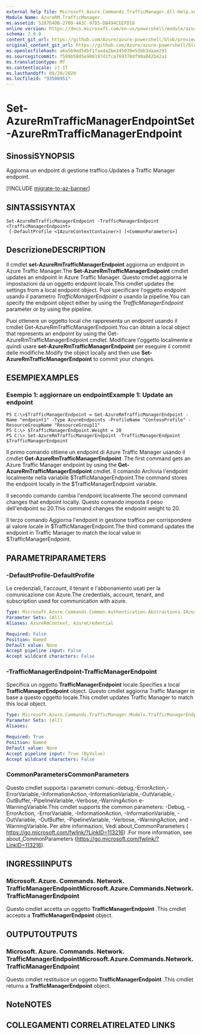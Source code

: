 ```yaml
---
external help file: Microsoft.Azure.Commands.TrafficManager.dll-Help.xml
Module Name: AzureRM.TrafficManager
ms.assetid: 5287D4DB-2709-4A3C-97D5-DB494CEEFD18
online version: https://docs.microsoft.com/en-us/powershell/module/azurerm.trafficmanager/set-azurermtrafficmanagerendpoint
schema: 2.0.0
content_git_url: https://github.com/Azure/azure-powershell/blob/preview/src/ResourceManager/TrafficManager/Commands.TrafficManager2/help/Set-AzureRmTrafficManagerEndpoint.md
original_content_git_url: https://github.com/Azure/azure-powershell/blob/preview/src/ResourceManager/TrafficManager/Commands.TrafficManager2/help/Set-AzureRmTrafficManagerEndpoint.md
ms.openlocfilehash: a6a5b9ed5dbf1faa4a2be345039e53bb3daae291
ms.sourcegitcommit: f599b50d5e980197d1fca769378df90a842b42a1
ms.translationtype: MT
ms.contentlocale: it-IT
ms.lasthandoff: 08/20/2020
ms.locfileid: "93508951"
---
```

# <span data-ttu-id="cf446-101">Set-AzureRmTrafficManagerEndpoint</span><span class="sxs-lookup"><span data-stu-id="cf446-101">Set-AzureRmTrafficManagerEndpoint</span></span>

## <span data-ttu-id="cf446-102">Sinossi</span><span class="sxs-lookup"><span data-stu-id="cf446-102">SYNOPSIS</span></span>
<span data-ttu-id="cf446-103">Aggiorna un endpoint di gestione traffico.</span><span class="sxs-lookup"><span data-stu-id="cf446-103">Updates a Traffic Manager endpoint.</span></span>

[!INCLUDE [migrate-to-az-banner](../../includes/migrate-to-az-banner.md)]

## <span data-ttu-id="cf446-104">SINTASSI</span><span class="sxs-lookup"><span data-stu-id="cf446-104">SYNTAX</span></span>

```
Set-AzureRmTrafficManagerEndpoint -TrafficManagerEndpoint <TrafficManagerEndpoint>
 [-DefaultProfile <IAzureContextContainer>] [<CommonParameters>]
```

## <span data-ttu-id="cf446-105">Descrizione</span><span class="sxs-lookup"><span data-stu-id="cf446-105">DESCRIPTION</span></span>
<span data-ttu-id="cf446-106">Il cmdlet **set-AzureRmTrafficManagerEndpoint** aggiorna un endpoint in Azure Traffic Manager.</span><span class="sxs-lookup"><span data-stu-id="cf446-106">The **Set-AzureRmTrafficManagerEndpoint** cmdlet updates an endpoint in Azure Traffic Manager.</span></span>
<span data-ttu-id="cf446-107">Questo cmdlet aggiorna le impostazioni da un oggetto endpoint locale.</span><span class="sxs-lookup"><span data-stu-id="cf446-107">This cmdlet updates the settings from a local endpoint object.</span></span>
<span data-ttu-id="cf446-108">Puoi specificare l'oggetto endpoint usando il parametro *TrafficManagerEndpoint* o usando la pipeline.</span><span class="sxs-lookup"><span data-stu-id="cf446-108">You can specify the endpoint object either by using the *TrafficManagerEndpoint* parameter or by using the pipeline.</span></span>

<span data-ttu-id="cf446-109">Puoi ottenere un oggetto local che rappresenta un endpoint usando il cmdlet Get-AzureRmTrafficManagerEndpoint.</span><span class="sxs-lookup"><span data-stu-id="cf446-109">You can obtain a local object that represents an endpoint by using the Get-AzureRmTrafficManagerEndpoint cmdlet.</span></span>
<span data-ttu-id="cf446-110">Modificare l'oggetto localmente e quindi usare **set-AzureRmTrafficManagerEndpoint** per eseguire il commit delle modifiche.</span><span class="sxs-lookup"><span data-stu-id="cf446-110">Modify the object locally and then use **Set-AzureRmTrafficManagerEndpoint** to commit your changes.</span></span>

## <span data-ttu-id="cf446-111">ESEMPI</span><span class="sxs-lookup"><span data-stu-id="cf446-111">EXAMPLES</span></span>

### <span data-ttu-id="cf446-112">Esempio 1: aggiornare un endpoint</span><span class="sxs-lookup"><span data-stu-id="cf446-112">Example 1: Update an endpoint</span></span>
```
PS C:\>$TrafficManagerEndpoint = Get-AzureRmTrafficManagerEndpoint -Name "endpoint1" -Type AzureEndpoints -ProfileName "ContosoProfile" -ResourceGroupName "ResourceGroup11"
PS C:\> $TrafficManagerEndpoint.Weight = 20
PS C:\> Set-AzureRmTrafficManagerEndpoint -TrafficManagerEndpoint $TrafficManagerEndpoint
```

<span data-ttu-id="cf446-113">Il primo comando ottiene un endpoint di Azure Traffic Manager usando il cmdlet **Get-AzureRmTrafficManagerEndpoint** .</span><span class="sxs-lookup"><span data-stu-id="cf446-113">The first command gets an Azure Traffic Manager endpoint by using the **Get-AzureRmTrafficManagerEndpoint** cmdlet.</span></span>
<span data-ttu-id="cf446-114">Il comando Archivia l'endpoint localmente nella variabile $TrafficManagerEndpoint.</span><span class="sxs-lookup"><span data-stu-id="cf446-114">The command stores the endpoint locally in the $TrafficManagerEndpoint variable.</span></span>

<span data-ttu-id="cf446-115">Il secondo comando cambia l'endpoint localmente.</span><span class="sxs-lookup"><span data-stu-id="cf446-115">The second command changes that endpoint locally.</span></span>
<span data-ttu-id="cf446-116">Questo comando imposta il peso dell'endpoint su 20.</span><span class="sxs-lookup"><span data-stu-id="cf446-116">This command changes the endpoint weight to 20.</span></span>

<span data-ttu-id="cf446-117">Il terzo comando Aggiorna l'endpoint in gestione traffico per corrispondere al valore locale in $TrafficManagerEndpoint.</span><span class="sxs-lookup"><span data-stu-id="cf446-117">The third command updates the endpoint in Traffic Manager to match the local value in $TrafficManagerEndpoint.</span></span>

## <span data-ttu-id="cf446-118">PARAMETRI</span><span class="sxs-lookup"><span data-stu-id="cf446-118">PARAMETERS</span></span>

### <span data-ttu-id="cf446-119">-DefaultProfile</span><span class="sxs-lookup"><span data-stu-id="cf446-119">-DefaultProfile</span></span>
<span data-ttu-id="cf446-120">Le credenziali, l'account, il tenant e l'abbonamento usati per la comunicazione con Azure.</span><span class="sxs-lookup"><span data-stu-id="cf446-120">The credentials, account, tenant, and subscription used for communication with azure.</span></span>

```yaml
Type: Microsoft.Azure.Commands.Common.Authentication.Abstractions.IAzureContextContainer
Parameter Sets: (All)
Aliases: AzureRmContext, AzureCredential

Required: False
Position: Named
Default value: None
Accept pipeline input: False
Accept wildcard characters: False
```

### <span data-ttu-id="cf446-121">-TrafficManagerEndpoint</span><span class="sxs-lookup"><span data-stu-id="cf446-121">-TrafficManagerEndpoint</span></span>
<span data-ttu-id="cf446-122">Specifica un oggetto **TrafficManagerEndpoint** locale.</span><span class="sxs-lookup"><span data-stu-id="cf446-122">Specifies a local **TrafficManagerEndpoint** object.</span></span>
<span data-ttu-id="cf446-123">Questo cmdlet aggiorna Traffic Manager in base a questo oggetto locale.</span><span class="sxs-lookup"><span data-stu-id="cf446-123">This cmdlet updates Traffic Manager to match this local object.</span></span>

```yaml
Type: Microsoft.Azure.Commands.TrafficManager.Models.TrafficManagerEndpoint
Parameter Sets: (All)
Aliases:

Required: True
Position: Named
Default value: None
Accept pipeline input: True (ByValue)
Accept wildcard characters: False
```

### <span data-ttu-id="cf446-124">CommonParameters</span><span class="sxs-lookup"><span data-stu-id="cf446-124">CommonParameters</span></span>
<span data-ttu-id="cf446-125">Questo cmdlet supporta i parametri comuni:-debug,-ErrorAction,-ErrorVariable,-InformationAction,-InformationVariable,-OutVariable,-OutBuffer,-PipelineVariable,-Verbose,-WarningAction e-WarningVariable.</span><span class="sxs-lookup"><span data-stu-id="cf446-125">This cmdlet supports the common parameters: -Debug, -ErrorAction, -ErrorVariable, -InformationAction, -InformationVariable, -OutVariable, -OutBuffer, -PipelineVariable, -Verbose, -WarningAction, and -WarningVariable.</span></span> <span data-ttu-id="cf446-126">Per altre informazioni, Vedi about_CommonParameters ( https://go.microsoft.com/fwlink/?LinkID=113216) .</span><span class="sxs-lookup"><span data-stu-id="cf446-126">For more information, see about_CommonParameters (https://go.microsoft.com/fwlink/?LinkID=113216).</span></span>

## <span data-ttu-id="cf446-127">INGRESSI</span><span class="sxs-lookup"><span data-stu-id="cf446-127">INPUTS</span></span>

### <span data-ttu-id="cf446-128">Microsoft. Azure. Commands. Network. TrafficManagerEndpoint</span><span class="sxs-lookup"><span data-stu-id="cf446-128">Microsoft.Azure.Commands.Network.TrafficManagerEndpoint</span></span>
<span data-ttu-id="cf446-129">Questo cmdlet accetta un oggetto **TrafficManagerEndpoint** .</span><span class="sxs-lookup"><span data-stu-id="cf446-129">This cmdlet accepts a **TrafficManagerEndpoint** object.</span></span>

## <span data-ttu-id="cf446-130">OUTPUT</span><span class="sxs-lookup"><span data-stu-id="cf446-130">OUTPUTS</span></span>

### <span data-ttu-id="cf446-131">Microsoft. Azure. Commands. Network. TrafficManagerEndpoint</span><span class="sxs-lookup"><span data-stu-id="cf446-131">Microsoft.Azure.Commands.Network.TrafficManagerEndpoint</span></span>
<span data-ttu-id="cf446-132">Questo cmdlet restituisce un oggetto **TrafficManagerEndpoint** .</span><span class="sxs-lookup"><span data-stu-id="cf446-132">This cmdlet returns a **TrafficManagerEndpoint** object.</span></span>

## <span data-ttu-id="cf446-133">Note</span><span class="sxs-lookup"><span data-stu-id="cf446-133">NOTES</span></span>

## <span data-ttu-id="cf446-134">COLLEGAMENTI CORRELATI</span><span class="sxs-lookup"><span data-stu-id="cf446-134">RELATED LINKS</span></span>
